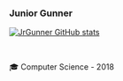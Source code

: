 ### Junior Gunner
<!--<div>
  <a href="https://github.com/JuniorGunner">
  <img height="180em" src="https://github-readme-stats.vercel.app/api?username=JuniorGunner&show_icons=true&theme=dracula&include_all_commits=true&count_private=true"/>
  <img height="180em" src="https://github-readme-stats.vercel.app/api/top-langs/?username=JuniorGunner&layout=compact&langs_count=8&theme=dracula"/>
</div>-->

<!--<div>
  <img height="180em" src="https://github-readme-stats.vercel.app/api/top-langs/?username=JuniorGunner&layout=compact&langs_count=8&theme=dark"/>
  <img height="180em" src="https://github-readme-stats.vercel.app/api?username=JuniorGunner&show_icons=true&locale=en&bg_color=0d1117&text_color=ffffff&repo=convoychat"alt="JuniorGunner"/></p>
  <img align="center" src="https://github-readme-streak-stats.herokuapp.com/?user=JuniorGunner&theme=dark&background=0d1117&date_format=M%20j%5B%2C%20Y%5D"alt="JuniorGunner"/>
</div>

<div style="display: inline_block"><br>
  <img align="center" alt="JuniorGunner" height="30" width="40" src="https://raw.githubusercontent.com/devicons/devicon/master/icons/python/python-original.svg">
</div>-->

[![JrGunner GitHub stats](https://github-readme-stats.vercel.app/api?username=JuniorGunner&count_private=true&show_icons=true&theme=synthwave)](https://github.com/JuniorGunner/github-readme-stats)
  
  <br>
  <p>🎓 Computer Science - 2018</p>
  
  
  <!--

Here are some ideas to get you started:

- 🔭 I’m currently working on ...
- 🌱 I’m currently learning ...
- 👯 I’m looking to collaborate on ...
- 🤔 I’m looking for help with ...
- 💬 Ask me about ...
- 📫 How to reach me: ...
- 😄 Pronouns: ...
- ⚡ Fun fact: ...
-->
